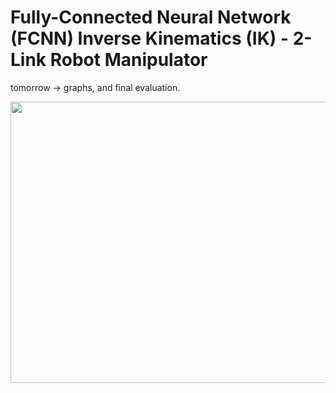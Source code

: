 # Fully-Connected Neural Network (FCNN) Inverse Kinematics (IK) - 2-Link Robot Manipulator

tomorrow -> graphs, and final evaluation.

<p align="center">
<img src="https://github.com/rparak/FCNN_Inverse_Kinematics/blob/main/images/Error.svg" width="800" height="450">
</p>
